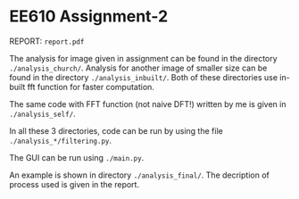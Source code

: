 # EE610 Assignment-2

REPORT: <code>report.pdf</code>

The analysis for image given in assignment can be found in the directory <code>./analysis_church/</code>. Analysis for another image of smaller size can be found in the directory <code>./analysis_inbuilt/</code>. Both of these directories use in-built fft function for faster computation.

The same code with FFT function (not naive DFT!) written by me is given in <code>./analysis_self/</code>.

In all these 3 directories, code can be run by using the file <code>./analysis_*/filtering.py</code>.

The GUI can be run using <code>./main.py</code>. 

An example is shown in directory <code>./analysis_final/</code>. The decription of process used is given in the report.




